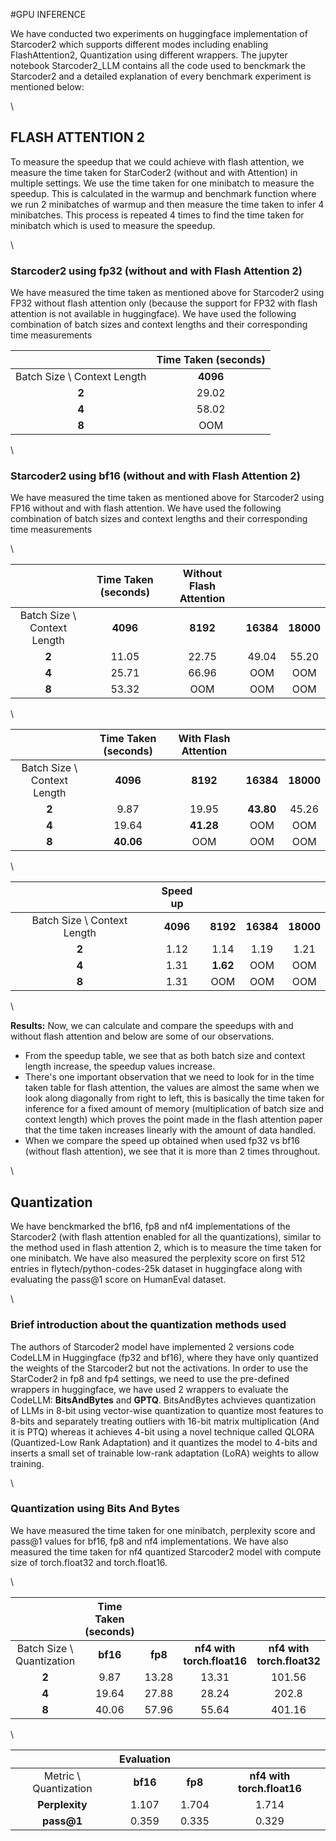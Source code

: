 #GPU INFERENCE

We have conducted two experiments on huggingface implementation of Starcoder2 which supports different modes including enabling FlashAttention2, Quantization using different wrappers. The jupyter notebook Starcoder2_LLM contains all the code used to benckmark the Starcoder2 and a detailed explanation of every benchmark experiment is mentioned below:

\

## FLASH ATTENTION 2
To measure the speedup that we could achieve with flash attention, we measure the time taken for StarCoder2 (without and with Attention) in multiple settings. We use the time taken for one minibatch to measure the speedup. This is calculated in the warmup and benchmark function where we run 2 minibatches of warmup and then measure the time taken to infer 4 minibatches. This process is repeated 4 times to find the time taken for minibatch which is used to measure the speedup.

\\

### Starcoder2 using fp32 (without and with Flash Attention 2)
We have measured the time taken as mentioned above for Starcoder2 using FP32 without flash attention only (because the support for FP32 with flash attention is not available in huggingface). We have used the following combination of batch sizes and context lengths and their corresponding time measurements

||Time Taken (seconds)|
|:------------:|:----------------:|
| Batch Size \ Context Length | **4096**            |
| **2**         | 29.02          |
| **4**         | 58.02         |
| **8**         | OOM         |

\\

### Starcoder2 using bf16 (without and with Flash Attention 2)
We have measured the time taken as mentioned above for Starcoder2 using FP16 without and with flash attention. We have used the following combination of batch sizes and context lengths and their corresponding time measurements

\\

||Time Taken (seconds)| Without Flash Attention|||
|:------------:|:--------------:|:----------:|:------------:|:----------:|
| Batch Size \ Context Length | **4096**  | **8192** | **16384** | **18000** |
| **2**         |    11.05       |     22.75      |     49.04 | 55.20 |
| **4**         | 25.71         | 66.96 | OOM | OOM |
| **8**         | 53.32          | OOM | OOM | OOM |

\\

||Time Taken (seconds)| With Flash Attention|||
|:------------:|:--------------:|:----------:|:------------:|:----------:|
| Batch Size \ Context Length | **4096**  | **8192** | **16384** | **18000** |
| **2**         |    9.87       |   19.95    |  **43.80** | 45.26 |
| **4**         | 19.64        | **41.28** | OOM | OOM |
| **8**         | **40.06**          | OOM | OOM | OOM |

\\

||Speed up||||
|:------------:|:--------------:|:----------:|:------------:|:----------:|
| Batch Size \ Context Length | **4096**  | **8192** | **16384** | **18000** |
| **2**         |  1.12      |   1.14    |  1.19 | 1.21 |
| **4**         | 1.31       | **1.62** | OOM | OOM |
| **8**         | 1.31       | OOM | OOM | OOM |

\\

**Results:**
Now, we can calculate and compare the speedups with and without flash attention and below are some of our observations.

* From the speedup table, we see that as both batch size and context length increase, the speedup values increase.
* There's one important observation that we need to look for in the time taken table for flash attention, the values are almost the same when we look along diagonally from right to left, this is basically the time taken for inference for a fixed amount of memory (multiplication of batch size and context length) which proves the point made in the flash attention paper that the time taken increases linearly with the amount of data handled.
* When we compare the speed up obtained when used fp32 vs bf16 (without flash attention), we see that it is more than 2 times throughout.

\\

## Quantization

We have benckmarked the bf16, fp8 and nf4 implementations of the Starcoder2 (with flash attention enabled for all the quantizations), similar to the method used in flash attention 2, which is to measure the time taken for one minibatch. We have also measured the perplexity score on first 512 entries in flytech/python-codes-25k dataset in huggingface along with evaluating the pass@1 score on HumanEval dataset.

\\

### Brief introduction about the quantization methods used
The authors of Starcoder2 model have implemented 2 versions code CodeLLM in Huggingface (fp32 and bf16), where they have only quantized the weights of the Starcoder2 but not the activations. In order to use the StarCoder2 in fp8 and fp4 settings, we need to use the pre-defined wrappers in huggingface, we have used 2 wrappers to evaluate the CodeLLM: **BitsAndBytes** and **GPTQ**. BitsAndBytes achvieves quantization of LLMs in 8-bit using vector-wise quantization to quantize most features to 8-bits and separately treating outliers with 16-bit matrix multiplication (And it is PTQ) whereas it achieves 4-bit using a novel technique called QLORA (Quantized-Low Rank Adaptation) and it quantizes the model to 4-bits and inserts a small set of trainable low-rank adaptation (LoRA) weights to allow training.

\\

### Quantization using Bits And Bytes

We have measured the time taken for one minibatch, perplexity score and pass@1 values for bf16, fp8 and nf4 implementations. We have also measured the time taken for nf4 quantized Starcoder2 model with compute size of torch.float32 and torch.float16.

\\

||Time Taken (seconds)||||
|:------------:|:--------------:|:----------:|:------------:|:------------:|
| Batch Size \ Quantization | **bf16**  | **fp8** | **nf4 with torch.float16** | **nf4 with torch.float32**|
| **2**         |    9.87       |   13.28    |  13.31 | 101.56 |
| **4**         | 19.64        | 27.88 | 28.24 | 202.8 |
| **8**         | 40.06          | 57.96 | 55.64 | 401.16 |

\\

||Evaluation|||
|:------------:|:----------------:|:----------:|:------------:|
| Metric \ Quantization | **bf16**  | **fp8** | **nf4 with torch.float16** |
| **Perplexity**         | 1.107   |  1.704   |  1.714   |
| **pass@1**         | 0.359     |  0.335     |  0.329     |
